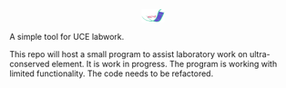 <p align='center'>
<img src='static/ucmr-logo.png' width='40'>
</p>

A simple tool for UCE labwork.

This repo will host a small program to assist laboratory work on ultra-conserved element. It is work in progress. The program is working with limited functionality. The code needs to be refactored.
